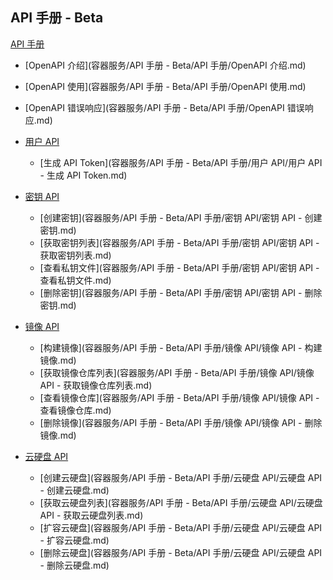 ## API 手册 - Beta

[API 手册]()

* [OpenAPI 介绍](容器服务/API 手册 - Beta/API 手册/OpenAPI 介绍.md)
* [OpenAPI 使用](容器服务/API 手册 - Beta/API 手册/OpenAPI 使用.md)
* [OpenAPI 错误响应](容器服务/API 手册 - Beta/API 手册/OpenAPI 错误响应.md)
* [用户 API]()

  * [生成 API Token](容器服务/API 手册 - Beta/API 手册/用户 API/用户 API - 生成 API Token.md)

* [密钥 API]()

  * [创建密钥](容器服务/API 手册 - Beta/API 手册/密钥 API/密钥 API - 创建密钥.md)
  * [获取密钥列表](容器服务/API 手册 - Beta/API 手册/密钥 API/密钥 API - 获取密钥列表.md)
  * [查看私钥文件](容器服务/API 手册 - Beta/API 手册/密钥 API/密钥 API - 查看私钥文件.md)
  * [删除密钥](容器服务/API 手册 - Beta/API 手册/密钥 API/密钥 API - 删除密钥.md)

* [镜像 API]()

  * [构建镜像](容器服务/API 手册 - Beta/API 手册/镜像 API/镜像 API - 构建镜像.md)
  * [获取镜像仓库列表](容器服务/API 手册 - Beta/API 手册/镜像 API/镜像 API - 获取镜像仓库列表.md)
  * [查看镜像仓库](容器服务/API 手册 - Beta/API 手册/镜像 API/镜像 API - 查看镜像仓库.md)
  * [删除镜像](容器服务/API 手册 - Beta/API 手册/镜像 API/镜像 API - 删除镜像.md)

* [云硬盘 API]()

  * [创建云硬盘](容器服务/API 手册 - Beta/API 手册/云硬盘 API/云硬盘 API - 创建云硬盘.md)
  * [获取云硬盘列表](容器服务/API 手册 - Beta/API 手册/云硬盘 API/云硬盘 API - 获取云硬盘列表.md)
  * [扩容云硬盘](容器服务/API 手册 - Beta/API 手册/云硬盘 API/云硬盘 API - 扩容云硬盘.md)
  * [删除云硬盘](容器服务/API 手册 - Beta/API 手册/云硬盘 API/云硬盘 API - 删除云硬盘.md)